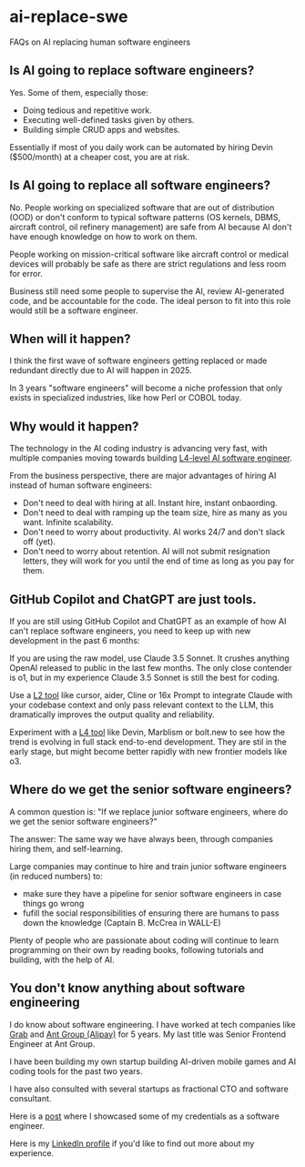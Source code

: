# ai-replace-swe

FAQs on AI replacing human software engineers

## Is AI going to replace software engineers?

Yes. Some of them, especially those:
- Doing tedious and repetitive work.
- Executing well-defined tasks given by others.
- Building simple CRUD apps and websites.

Essentially if most of you daily work can be automated by hiring Devin ($500/month) at a cheaper cost, you are at risk.

## Is AI going to replace all software engineers?

No. People working on specialized software that are out of distribution (OOD) or don't conform to typical software patterns (OS kernels, DBMS, aircraft control, oil refinery management) are safe from AI because AI don't have enough knowledge on how to work on them.

People working on mission-critical software like aircraft control or medical devices will probably be safe as there are strict regulations and less room for error.

Business still need some people to supervise the AI, review AI-generated code, and be accountable for the code. The ideal person to fit into this role would still be a software engineer.

## When will it happen?

I think the first wave of software engineers getting replaced or made redundant directly due to AI will happen in 2025.

In 3 years "software engineers" will become a niche profession that only exists in specialized industries, like how Perl or COBOL today.

## Why would it happen?

The technology in the AI coding industry is advancing very fast, with multiple companies moving towards building [L4-level AI software engineer](https://prompt.16x.engineer/blog/ai-coding-l1-l5#ai-software-engineer-l4-products).

From the business perspective, there are major advantages of hiring AI instead of human software engineers:

- Don't need to deal with hiring at all. Instant hire, instant onbaording.
- Don't need to deal with ramping up the team size, hire as many as you want. Infinite scalability.
- Don't need to worry about productivity. AI works 24/7 and don't slack off (yet).
- Don't need to worry about retention. AI will not submit resignation letters, they will work for you until the end of time as long as you pay for them.

## GitHub Copilot and ChatGPT are just tools.

If you are still using GitHub Copilot and ChatGPT as an example of how AI can't replace software engineers, you need to keep up with new development in the past 6 months:

If you are using the raw model, use Claude 3.5 Sonnet. It crushes anything OpenAI released to public in the last few months. The only close contender is o1, but in my experience Claude 3.5 Sonnet is still the best for coding.

Use a [L2 tool](https://prompt.16x.engineer/blog/ai-coding-l1-l5#task-level-automation-l2-products) like cursor, aider, Cline or 16x Prompt to integrate Claude with your codebase context and only pass relevant context to the LLM, this dramatically improves the output quality and reliability.

Experiment with a [L4 tool](https://prompt.16x.engineer/blog/ai-coding-l1-l5#ai-software-engineer-l4-products) like Devin, Marblism or bolt.new to see how the trend is evolving in full stack end-to-end development. They are stil in the early stage, but might become better rapidly with new frontier models like o3.

## Where do we get the senior software engineers?

A common question is: "If we replace junior software engineers, where do we get the senior software engineers?"

The answer: The same way we have always been, through companies hiring them, and self-learning.

Large companies may continue to hire and train junior software engineers (in reduced numbers) to:
- make sure they have a pipeline for senior software engineers in case things go wrong
- fufill the social responsibilities of ensuring there are humans to pass down the knowledge (Captain B. McCrea in WALL-E)

Plenty of people who are passionate about coding will continue to learn programming on their own by reading books, following tutorials and building, with the help of AI.

## You don't know anything about software engineering

I do know about software engineering. I have worked at tech companies like [Grab](https://en.wikipedia.org/wiki/Grab_Holdings) and [Ant Group (Alipay)](https://en.wikipedia.org/wiki/Ant_Group) for 5 years. My last title was Senior Frontend Engineer at Ant Group.

I have been building my own startup building AI-driven mobile games and AI coding tools for the past two years.

I have also consulted with several startups as fractional CTO and software consultant.

Here is a [post](https://www.linkedin.com/posts/zhu-liang_looks-like-i-got-labelled-as-one-of-those-activity-7276868839621963776-qXgq/) where I showcased some of my credentials as a software engineer.

Here is my [LinkedIn profile](https://www.linkedin.com/in/zhu-liang/) if you'd like to find out more about my experience.
